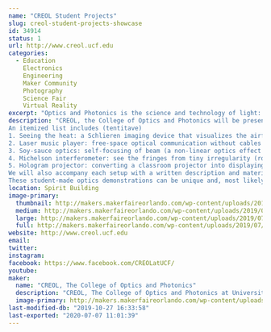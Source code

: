 ```yaml
---
name: "CREOL Student Projects"
slug: creol-student-projects-showcase
id: 34914
status: 1
url: http://www.creol.ucf.edu
categories:
  - Education
    Electronics
    Engineering
    Maker Community
    Photography
    Science Fair
    Virtual Reality
excerpt: "Optics and Photonics is the science and technology of light: from powerful lasers, energy-efficient LEDs, to fiber communication and bio-medical imaging. Come and learn about this emerging STEM field with interactive demonstrations contributed by students from CREOL, The College of Optics and Photonics at UCF."
description: "CREOL, the College of Optics and Photonics will be presenting a series of demonstrations made in the past year and showing the guests how to tweak everyday objects into displaying interesting optical phenomena.  The demonstrations will get you acquainted with the concepts and applications of photonics, from topics as simple as the reflection and refraction of light (Schilieren imaging), to technologies as complicated as optical communication (Laser music player) and non-conventional imaging systems (Hologram, Laser speckle constrast imaging and other \"exotic photography\"). Within our college, we host annual Optics Demonstration Design competitions where we ask photonics-major students to design and build setups that demonstrate the concepts and applications of optics. They have been used on CREOL’s Optics Day, STEM day,  MakeFest (Orlando Science Center) and other outreach events.
An itemized list includes (tentitave)
1. Seeing the heat: a Schlieren imaging device that visualizes the airflow, such as turbulance and the hot air around your palm;
2. Laser music player: free-space optical communication without cables (Eye safe);
3. Soy-sauce optics: self-focusing of beam (a non-linear optics effect that is a hot research topic) in soy sauce and other everyday materials;
4. Michelson interferometer: see the fringes from tiny irregularity (roughness) of a seemingly flat optical surface;
5. Hologram projector: converting a classroom projector into displaying 3D holograms.
We will also accompany each setup with a written description and material list so that guests can learn how to build them on their own.
These student-made optics demonstrations can be unique and, most likely, complimentary to the existing makers’ projects. We hope to expose the visitors to the area of photonics engineering, and help develop their interest in this highly cross-disciplinary STEM field."
location: Spirit Building
image-primary:
  thumbnail: http://makers.makerfaireorlando.com/wp-content/uploads/2019/07/IMG_3233-150x150.jpg
  medium: http://makers.makerfaireorlando.com/wp-content/uploads/2019/07/IMG_3233-300x225.jpg
  large: http://makers.makerfaireorlando.com/wp-content/uploads/2019/07/IMG_3233-1024x768.jpg
  full: http://makers.makerfaireorlando.com/wp-content/uploads/2019/07/IMG_3233.jpg
website: http://www.creol.ucf.edu
email: 
twitter: 
instagram: 
facebook: https://www.facebook.com/CREOLatUCF/
youtube: 
maker:
  name: "CREOL, The College of Optics and Photonics"
  description: "CREOL, The College of Optics and Photonics at University of Central Florida is a world leader in education, research, and industrial partnership in the field of optics and photonics. Students at CREOL use spare time to design and build demonstration setups that showcase the concepts and applications of photonics, from topics as simple as the reflection and refraction of light, to technologies as complicated as fiber communication and optical imaging. With these home-made setups, we have participated in a variety of university and community outreach events including CREOL’s Optics Day, STEM day, K-12 teach-in etc every year."
  image-primary: http://makers.makerfaireorlando.com/wp-content/uploads/2019/07/UILexternal_KGrgb_CREOL-The-College-of-Optics-and-Photonics-300dpi-1024x209.png
last-modified-db: "2019-10-27 16:33:58"
last-exported: "2020-07-07 11:01:39"
---
```

